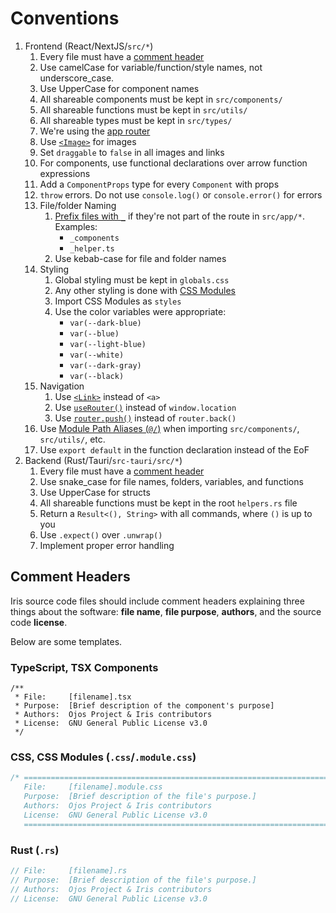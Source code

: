 # Conventions

<!-- markdownlint-disable MD005 MD029 -->

1. Frontend (React/NextJS/`src/*`)
   1. Every file must have a [comment header](#comment-headers)
   2. Use camelCase for variable/function/style names, not underscore_case.
   3. Use UpperCase for component names
   4. All shareable components must be kept in `src/components/`
   5. All shareable functions must be kept in `src/utils/`
   6. All shareable types must be kept in `src/types/`
   7. We're using the [app router](https://nextjs.org/docs/14/app/building-your-application/routing#the-app-router)
   8. Use [`<Image>`](https://nextjs.org/docs/14/app/api-reference/components/image) for images
   9. Set `draggable` to `false` in all images and links
   10. For components, use functional declarations over arrow function expressions
   11. Add a `ComponentProps` type for every `Component` with props
   12. `throw` errors. Do not use `console.log()` or `console.error()` for errors
   13. File/folder Naming
       1. [Prefix files with `_`](https://nextjs.org/docs/14/app/building-your-application/routing/colocation#private-folders) if they're not part of the route in `src/app/*`. Examples:
          * `_components`
          * `_helper.ts`
       2. Use kebab-case for file and folder names
   14. Styling
       1. Global styling must be kept in `globals.css`
       2. Any other styling is done with [CSS Modules](https://nextjs.org/docs/14/app/building-your-application/styling/css-modules)
       3. Import CSS Modules as `styles`
       4. Use the color variables were appropriate:
          * `var(--dark-blue)`
          * `var(--blue)`
          * `var(--light-blue)`
          * `var(--white)`
          * `var(--dark-gray)`
          * `var(--black)`
   15. Navigation
       1. Use [`<Link>`](https://nextjs.org/docs/14/app/building-your-application/routing/linking-and-navigating#link-component) instead of `<a>`
       2. Use [`useRouter()`](https://nextjs.org/docs/14/app/building-your-application/routing/linking-and-navigating#userouter-hook) instead of `window.location`
       3. Use [`router.push()`](https://nextjs.org/docs/14/app/api-reference/functions/use-router) instead of `router.back()`
   16. Use [Module Path Aliases (`@/`)](https://nextjs.org/docs/14/app/building-your-application/configuring/absolute-imports-and-module-aliases) when importing `src/components/`, `src/utils/`, etc.
   17. Use `export default` in the function declaration instead of the EoF
2. Backend (Rust/Tauri/`src-tauri/src/*`)
   1. Every file must have a [comment header](#rust-rs)
   2. Use snake_case for file names, folders, variables, and functions
   3. Use UpperCase for structs
   4. All shareable functions must be kept in the root `helpers.rs` file
   5. Return a `Result<(), String>` with all commands, where `()` is up to you
   6. Use `.expect()` over `.unwrap()`
   7. Implement proper error handling

## Comment Headers

Iris source code files should include comment headers explaining three things
about the software: **file name**, **file purpose**, **authors**, and
the source code **license**.

Below are some templates.

### TypeScript, TSX Components

```tsx
/**
 * File:     [filename].tsx
 * Purpose:  [Brief description of the component's purpose]
 * Authors:  Ojos Project & Iris contributors
 * License:  GNU General Public License v3.0
 */
```

### CSS, CSS Modules (`.css`/`.module.css`)

```css
/* ==========================================================================
   File:     [filename].module.css
   Purpose:  [Brief description of the file's purpose.]
   Authors:  Ojos Project & Iris contributors
   License:  GNU General Public License v3.0
   ========================================================================== */
```

### Rust (`.rs`)

```rust
// File:     [filename].rs
// Purpose:  [Brief description of the file's purpose.]
// Authors:  Ojos Project & Iris contributors
// License:  GNU General Public License v3.0
```
